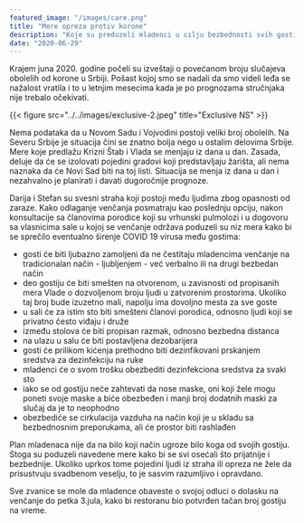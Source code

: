 ```yaml
---
featured_image: "/images/care.png"
title: "Mere opreza protiv korone"
description: "Koje su preduzeli mladenci u cilju bezbednosti svih gostiju"
date: "2020-06-29"
---
```


 Krajem juna 2020. godine počeli su izveštaji o povećanom broju slučajeva obolelih od korone u Srbiji. Pošast kojoj smo se nadali da smo videli leđa se nažalost vratila i to u letnjim mesecima
 kada je po prognozama stručnjaka nije trebalo očekivati.


{{< figure src="../../images/exclusive-2.jpeg" title="Exclusive NS" >}}

 Nema podataka da u Novom Sadu i Vojvodini postoji veliki broj obolelih. Na Severu Srbije je situacija čini se znatno bolja nego u ostalim delovima Srbije.
 Mere koje predlažu Krizni Štab i Vlada se menjaju iz dana u dan. Zasada, deluje da će se izolovati pojedini gradovi koji predstavljaju žarišta, ali nema naznaka da će Novi Sad biti na toj listi.
 Situacija se menja iz dana u dan i nezahvalno je planirati i davati dugoročnije prognoze.

 Darija i Stefan su svesni straha koji postoji među ljudima zbog opasnosti od zaraze. Kako odlaganje venčanja posmatraju kao poslednju opciju,
 nakon konsultacije sa članovima porodice koji su vrhunski pulmolozi i u dogovoru sa vlasnicima sale u kojoj se venčanje održava poduzeli su niz mera kako bi se sprečilo
 eventualno širenje COVID 19 virusa među gostima:

 - gosti će biti ljubazno zamoljeni da ne čestitaju mladencima venčanje na tradicionalan način - ljubljenjem - već verbalno ili na drugi bezbedan način
 - deo gostiju će biti smešten na otvorenom, u zavisnosti od propisanih mera Vlade o dozvoljenom broju ljudi u zatvorenim prostorima. Ukoliko taj broj bude izuzetno mali, napolju ima dovoljno mesta za sve goste
 - u sali će za istim sto biti smešteni članovi porodica, odnosno ljudi koji se privatno često viđaju i druže
 - između stolova će biti propisan razmak, odnosno bezbedna distanca
 - na ulazu u salu će biti postavljena dezobarijera
 - gosti će prilikom kićenja prethodno biti dezinfikovani prskanjem sredstva za dezinfekciju na ruke
 - mladenci će o svom trošku obezbediti dezinfekciona sredstva za svaki sto
 - iako se od gostiju neće zahtevati da nose maske, oni koji žele mogu poneti svoje maske a biće obezbeđen i manji broj dodatnih maski za slučaj da je to neophodno
 - obezbediće se cirkulacija vazduha na način koji je u skladu sa bezbednosnim preporukama, ali će prostor biti rashlađen

 Plan mladenaca nije da na bilo koji način ugroze bilo koga od svojih gostiju. Stoga su poduzeli navedene mere kako bi se svi osećali što prijatnije i bezbednije.
 Ukoliko uprkos tome pojedini ljudi iz straha ili opreza ne žele da prisustvuju svadbenom veselju, to je sasvim razumljivo i opravdano.

 Sve zvanice se mole da mladence obaveste o svojoj odluci o dolasku na venčanje do petka 3.jula, kako bi restoranu bio potvrđen tačan broj gostiju na vreme.
